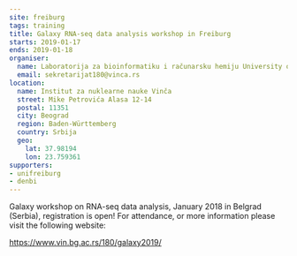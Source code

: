 ```yaml
---
site: freiburg
tags: training
title: Galaxy RNA-seq data analysis workshop in Freiburg
starts: 2019-01-17
ends: 2019-01-18
organiser:
  name: Laboratorija za bioinformatiku i računarsku hemiju University of Beograd, Srbija
  email: sekretarijat180@vinca.rs
location:
  name: Institut za nuklearne nauke Vinča
  street: Mike Petrovića Alasa 12-14
  postal: 11351
  city: Beograd
  region: Baden-Württemberg
  country: Srbija
  geo:
    lat: 37.98194
    lon: 23.759361
supporters:
- unifreiburg
- denbi
---
```


Galaxy workshop on RNA-seq data analysis, January 2018 in Belgrad (Serbia), registration is open!
For attendance, or more information please visit the following website:

https://www.vin.bg.ac.rs/180/galaxy2019/
